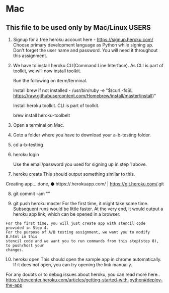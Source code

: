 # Mac

## This file to be used only by Mac/Linux USERS

1. Signup for a free heroku account here - https://signup.heroku.com/
    Choose primary development language as Python while signing up.
    Don't forget the user name and  password. You will need it
    throughout this assignment.

2.   We have to install heroku CLI(Command Line Interface).
     As CLI is part of toolkit, we will now install toolkit.

      Run the following on iterm/terminal.

     Install brew if not installed -
     /usr/bin/ruby -e "$(curl -fsSL https://raw.githubusercontent.com/Homebrew/install/master/install)"

     Install heroku toolkit. CLI is part of toolkit.

     brew install heroku-toolbelt

3. Open a terminal on Mac.

4. Goto a folder where you have to download your a-b-testing folder.

5. cd a-b-testing

6. heroku login

   Use the email/password you used for signing up in step 1 above.

7. heroku create
  This should output something similar to this.

  Creating app... done, ⬢ <randomappname>
  https://<randomappname>.herokuapp.com/ | https://git.heroku.com/<randomappname>.git

8.  git commit -am "<Commit message>"

9.   git push heroku master
    For the first time, it might take some time. Subsequent runs would be little faster.
    At the very end, it would output a heroku app link, which can be opened in a browser.

    For the first time, you will just create app with stencil code provided in Step 4.
    For the purpose of A/B testing assignment, we want you to modify B.html in this
    stencil code and we want you to run commands from this step(step 8), to push/host your
    changes.

10. heroku open
    This should open the sample app in chrome automatically. If it does not open, you can
    try opening the link manually.

For any doubts or to debug issues about heroku, you can read more here..
https://devcenter.heroku.com/articles/getting-started-with-python#deploy-the-app
